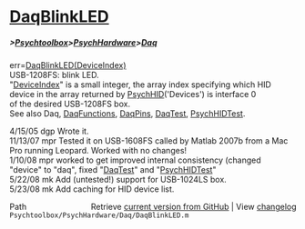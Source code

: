 # [DaqBlinkLED](DaqBlinkLED)
##### >[Psychtoolbox](Psychtoolbox)>[PsychHardware](PsychHardware)>[Daq](Daq)

err=[DaqBlinkLED](DaqBlinkLED)[(DeviceIndex)]((DeviceIndex))  
USB-1208FS: blink LED.  
"[DeviceIndex](DeviceIndex)" is a small integer, the array index specifying which HID  
      device in the array returned by [PsychHID](PsychHID)('Devices') is interface 0  
      of the desired USB-1208FS box.  
See also Daq, [DaqFunctions](DaqFunctions), [DaqPins](DaqPins), [DaqTest](DaqTest), [PsychHIDTest](PsychHIDTest).  
  
4/15/05 dgp Wrote it.  
11/13/07  mpr Tested it on USB-1608FS called by Matlab 2007b from a Mac  
                  Pro running Leopard.  Worked with no changes!   
1/10/08   mpr worked to get improved internal consistency (changed  
                  "device" to "daq", fixed "[DaqTest](DaqTest)" and "[PsychHIDTest](PsychHIDTest)"  
5/22/08   mk  Add (untested!) support for USB-1024LS box.   
5/23/08   mk  Add caching for HID device list.   




<div class="code_header" style="text-align:right;">
  <span style="float:left;">Path&nbsp;&nbsp;</span> <span class="counter">Retrieve <a href=
  "https://raw.github.com/Psychtoolbox-3/Psychtoolbox-3/beta/Psychtoolbox/PsychHardware/Daq/DaqBlinkLED.m">current version from GitHub</a> | View <a href=
  "https://github.com/Psychtoolbox-3/Psychtoolbox-3/commits/beta/Psychtoolbox/PsychHardware/Daq/DaqBlinkLED.m">changelog</a></span>
</div>
<div class="code">
  <code>Psychtoolbox/PsychHardware/Daq/DaqBlinkLED.m</code>
</div>

